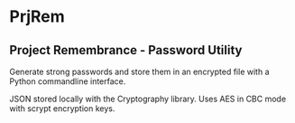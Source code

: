 # PrjRem

## Project Remembrance - Password Utility

Generate strong passwords and store them in an encrypted file with a Python commandline interface.

JSON stored locally with the Cryptography library. Uses AES in CBC mode with scrypt encryption keys.
